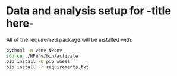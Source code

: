 # Data and analysis setup for -title here-

All of the requiremed package will be installed with:

``` bash
python3 -m venv NPenv
source ./NPenv/bin/activate
pip install -U pip wheel
pip install -r requirements.txt
```
